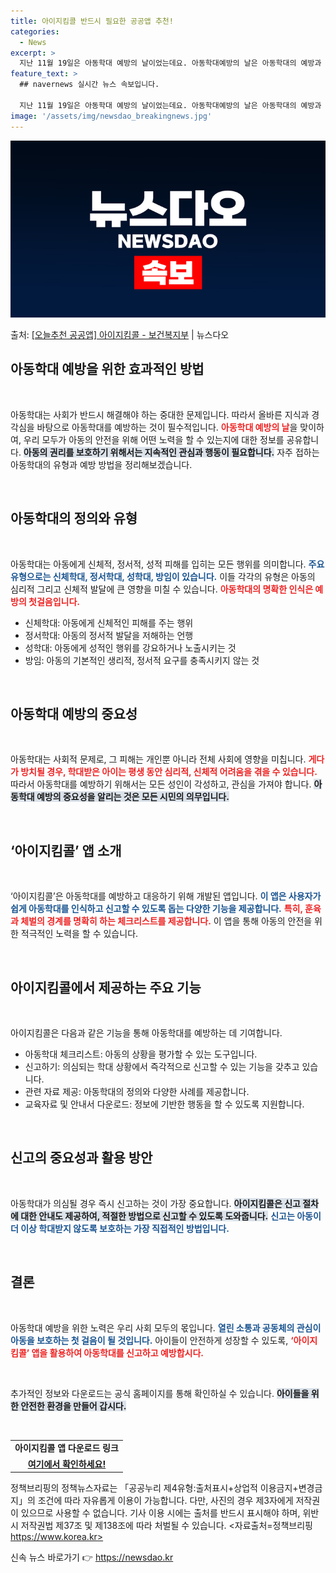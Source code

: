 ```yaml
---
title: 아이지킴콜 반드시 필요한 공공앱 추천!
categories:
  - News
excerpt: >
  지난 11월 19일은 아동학대 예방의 날이었는데요. 아동학대예방의 날은 아동학대의 예방과 방지에 대한 관심을…
feature_text: >
  ## navernews 실시간 뉴스 속보입니다.

  지난 11월 19일은 아동학대 예방의 날이었는데요. 아동학대예방의 날은 아동학대의 예방과 방지에 대한 관심을…
image: '/assets/img/newsdao_breakingnews.jpg'
---
```


![뉴스다오 속보](/assets/img/newsdao_breakingnews.jpg)

<p>출처: <a href="https://newsdao.kr/2621" rel="dofollow">[오늘추천 공공앱] 아이지킴콜 - 보건복지부</a> | 뉴스다오</p>

<h2 data-ke-size="size26">아동학대 예방을 위한 효과적인 방법</h2>

<p data-ke-size="size16">&nbsp;</p>

아동학대는 사회가 반드시 해결해야 하는 중대한 문제입니다. 따라서 올바른 지식과 경각심을 바탕으로 아동학대를 예방하는 것이 필수적입니다. <b><span style="color: #ee2323;">아동학대 예방의 날</span></b>을 맞이하여, 우리 모두가 아동의 안전을 위해 어떤 노력을 할 수 있는지에 대한 정보를 공유합니다. <b><span style="background-color: #21538527;">아동의 권리를 보호하기 위해서는 지속적인 관심과 행동이 필요합니다.</span></b> 자주 접하는 아동학대의 유형과 예방 방법을 정리해보겠습니다. 

<p data-ke-size="size16">&nbsp;</p>

<h2 data-ke-size="size26">아동학대의 정의와 유형</h2>

<p data-ke-size="size16">&nbsp;</p>

아동학대는 아동에게 신체적, 정서적, 성적 피해를 입히는 모든 행위를 의미합니다. <b><span style="color: #1a5490;">주요 유형으로는 신체학대, 정서학대, 성학대, 방임이 있습니다.</span></b> 이들 각각의 유형은 아동의 심리적 그리고 신체적 발달에 큰 영향을 미칠 수 있습니다. <b><span style="color: #ee2323;">아동학대의 명확한 인식은 예방의 첫걸음입니다.</span></b> 

<ul>
<li>신체학대: 아동에게 신체적인 피해를 주는 행위</li>
<li>정서학대: 아동의 정서적 발달을 저해하는 언행</li>
<li>성학대: 아동에게 성적인 행위를 강요하거나 노출시키는 것</li>
<li>방임: 아동의 기본적인 생리적, 정서적 요구를 충족시키지 않는 것</li>
</ul>

<p data-ke-size="size16">&nbsp;</p>

<h2 data-ke-size="size26">아동학대 예방의 중요성</h2>

<p data-ke-size="size16">&nbsp;</p>

아동학대는 사회적 문제로, 그 피해는 개인뿐 아니라 전체 사회에 영향을 미칩니다. <b><span style="color: #ee2323;">게다가 방치될 경우, 학대받은 아이는 평생 동안 심리적, 신체적 어려움을 겪을 수 있습니다.</span></b> 따라서 아동학대를 예방하기 위해서는 모든 성인이 각성하고, 관심을 가져야 합니다. <b><span style="background-color: #21538527;">아동학대 예방의 중요성을 알리는 것은 모든 시민의 의무입니다.</span></b>

<p data-ke-size="size16">&nbsp;</p>

<h2 data-ke-size="size26">‘아이지킴콜’ 앱 소개</h2>

<p data-ke-size="size16">&nbsp;</p>

‘아이지킴콜’은 아동학대를 예방하고 대응하기 위해 개발된 앱입니다. <b><span style="color: #1a5490;">이 앱은 사용자가 쉽게 아동학대를 인식하고 신고할 수 있도록 돕는 다양한 기능을 제공합니다.</span></b> <b><span style="color: #ee2323;">특히, 훈육과 체벌의 경계를 명확히 하는 체크리스트를 제공합니다.</span></b> 이 앱을 통해 아동의 안전을 위한 적극적인 노력을 할 수 있습니다. 

<p data-ke-size="size16">&nbsp;</p>

<h2 data-ke-size="size26">아이지킴콜에서 제공하는 주요 기능</h2>

<p data-ke-size="size16">&nbsp;</p>

아이지킴콜은 다음과 같은 기능을 통해 아동학대를 예방하는 데 기여합니다.

<ul>
<li>아동학대 체크리스트: 아동의 상황을 평가할 수 있는 도구입니다.</li>
<li>신고하기: 의심되는 학대 상황에서 즉각적으로 신고할 수 있는 기능을 갖추고 있습니다.</li>
<li>관련 자료 제공: 아동학대의 정의와 다양한 사례를 제공합니다.</li>
<li>교육자료 및 안내서 다운로드: 정보에 기반한 행동을 할 수 있도록 지원합니다.</li>
</ul>

<p data-ke-size="size16">&nbsp;</p>

<h2 data-ke-size="size26">신고의 중요성과 활용 방안</h2>

<p data-ke-size="size16">&nbsp;</p>

아동학대가 의심될 경우 즉시 신고하는 것이 가장 중요합니다. <b><span style="background-color: #21538527;">아이지킴콜은 신고 절차에 대한 안내도 제공하여, 적절한 방법으로 신고할 수 있도록 도와줍니다.</span></b> <b><span style="color: #1a5490;">신고는 아동이 더 이상 학대받지 않도록 보호하는 가장 직접적인 방법입니다.</span></b> 

<p data-ke-size="size16">&nbsp;</p>

<h2 data-ke-size="size26">결론</h2>

<p data-ke-size="size16">&nbsp;</p>

아동학대 예방을 위한 노력은 우리 사회 모두의 몫입니다. <b><span style="color: #1a5490;">열린 소통과 공동체의 관심이 아동을 보호하는 첫 걸음이 될 것입니다.</span></b> 아이들이 안전하게 성장할 수 있도록, <b><span style="color: #ee2323;">‘아이지킴콜’ 앱을 활용하여 아동학대를 신고하고 예방합시다.</span></b> 

<p data-ke-size="size16">&nbsp;</p>

추가적인 정보와 다운로드는 공식 홈페이지를 통해 확인하실 수 있습니다. <b><span style="background-color: #21538527;">아이들을 위한 안전한 환경을 만들어 갑시다.</span></b>

<p data-ke-size="size16">&nbsp;</p>

<table style="width: 100%; border-collapse: collapse;">
<tr>
<td style="text-align: center; height: 17px;"><b>아이지킴콜 앱 다운로드 링크</b></td>
</tr>
<tr>
<td style="text-align: center; height: 17px;"><b><a href="https://newsdao.kr/2621" target="_blank">여기에서 확인하세요!</a></b></td>
</tr>
</table>

<p data-ke-size="size16"></p>

정책브리핑의 정책뉴스자료는 「공공누리 제4유형:출처표시+상업적 이용금지+변경금지」의 조건에 따라 자유롭게 이용이 가능합니다. 다만, 사진의 경우 제3자에게 저작권이 있으므로 사용할 수 없습니다. 기사 이용 시에는 출처를 반드시 표시해야 하며, 위반 시 저작권법 제37조 및 제138조에 따라 처벌될 수 있습니다. <자료출처=정책브리핑 https://www.korea.kr> 

신속 뉴스 바로가기 👉 <a href="https://newsdao.kr" rel="dofollow">https://newsdao.kr</a>


